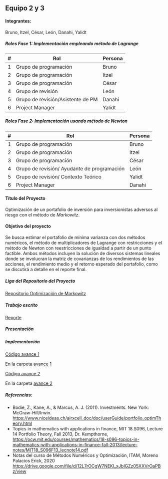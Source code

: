## Equipo 2 y 3

#### Integrantes:
Bruno, Itzel, César, León, Danahi, Yalidt

##### Roles Fase 1: Implementación empleando método de Lagrange
| #    | Rol                                   | Persona      |
| ---- | --------------------------------------| ------------ |
| 1    | Grupo de programación                 | Bruno        |
| 2    | Grupo de programación                 | Itzel        |
| 3    | Grupo de programación                 | César        |
| 4    | Grupo de revisión                     | León         |
| 5    | Grupo de revisión/Asistente de PM     | Danahi       |
| 6    | Project Manager                       | Yalidt       |

##### Roles Fase 2: Implementación usando método de Newton

| #    | Rol                                        | Persona      |
| ---- | -------------------------------------------| ------------ |
| 1    | Grupo de programación                      | Bruno        |
| 2    | Grupo de programación                      | Itzel        |
| 3    | Grupo de programación                      | César        |
| 4    | Grupo de revisión/ Ayudante de programación| León         |
| 5    | Grupo de revisión/ Contexto Teórico        | Yalidt       |
| 6    | Project Manager                            | Danahi       |

#### Título del Proyecto
Optimización de un portafolio de inversión para inversionistas adversos al riesgo con el método de *Markowitz*.

#### Objetivo del proyecto
Se busca estimar el portafolio de mínima varianza con dos métodos numéricos, el método de multiplicadores de Lagrange con restricciones y el método de Newton con reestricciones de igualdad a partir de un punto factible. Ambos métodos incluyen la solución de diversos sistemas lineales donde se involucran la matriz de covarianzas de los rendimientos de las acciones, el rendimiento medio y el retorno esperado del portafolio, como se discutirá a detalle en el reporte final. 

##### Liga del Repositorio del Proyecto<br>
[Repositorio Optimización de Markowitz](https://github.com/czammar/MNO_finalproject)

##### Trabajo escrito<br>
[Reporte](https://github.com/czammar/MNO_finalproject/blob/master/results/ReporteResultados_v3.pdf)

##### Presentación<br>


##### Implementación<br>
[Código avance 1](https://github.com/czammar/MNO_finalproject/blob/master/notebooks/Programacion/4_Solver.ipynb)

En la carpeta [avance 1](https://github.com/Yalidt/analisis-numerico-computo-cientifico/tree/mno-2020-1/proyecto_final/proyectos/equipos/equipos_2_y_3/avance1)

[Código avance 2](https://github.com/czammar/MNO_finalproject/blob/master/notebooks/Programacion/5_Solver_sistema_iterativo.ipynb)

En la carpeta [avance 2](https://github.com/Yalidt/analisis-numerico-computo-cientifico/tree/mno-2020-1/proyecto_final/proyectos/equipos/equipos_2_y_3/avance2)

##### Referencias:

* Bodie, Z., Kane, A., & Marcus, A. J. (2011). Investments. New York: McGraw-Hill/Irwin.
https://www.niceideas.ch/airxcell_doc/doc/userGuide/portfolio_optimTheory.html
* Topics in mathematics with applications in finance, MIT 18.S096, Lecture 14 Portfolio Theory, Fall 2013, Dr. Kempthorne,  https://ocw.mit.edu/courses/mathematics/18-s096-topics-in-mathematics-with-applications-in-finance-fall-2013/lecture-notes/MIT18_S096F13_lecnote14.pdf
* Notas del curso de Métodos Numéricos y Optimización, ITAM, Moreno Palacios Erick, 2020 https://drive.google.com/file/d/12L7rOCgW7NEKl_xJbIGZz05XXVrOaPBz/view




